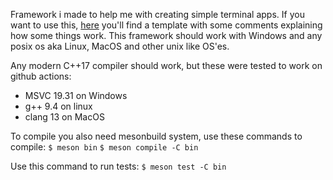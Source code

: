 Framework i made to help me with creating simple terminal apps.
If you want to use this, [here](https://github.com/kapigames/apf_template) you'll find a template with some comments explaining how some things work.
This framework should work with Windows and any posix os aka Linux, MacOS and other unix like OS'es.

Any modern C++17 compiler should work, but these were tested to work on github actions:
- MSVC 19.31 on Windows
- g++ 9.4    on linux
- clang 13   on MacOS

To compile you also need mesonbuild system, use these commands to compile:
`$ meson bin`
`$ meson compile -C bin`

Use this command to run tests:
`$ meson test -C bin`